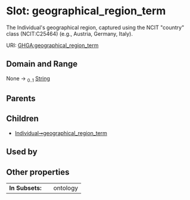 
# Slot: geographical_region_term


The Individual's geographical region, captured using the NCIT "country" class (NCIT:C25464) (e.g., Austria, Germany, Italy).

URI: [GHGA:geographical_region_term](https://w3id.org/GHGA/geographical_region_term)


## Domain and Range

None &#8594;  <sub>0..1</sub> [String](types/String.md)

## Parents


## Children

 *  [Individual➞geographical_region_term](Individual_geographical_region_term.md)

## Used by


## Other properties

|  |  |  |
| --- | --- | --- |
| **In Subsets:** | | ontology |

